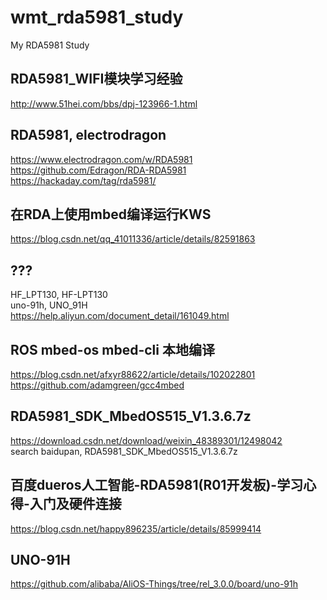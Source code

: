 # wmt_rda5981_study
My RDA5981 Study

## RDA5981_WIFI模块学习经验  
http://www.51hei.com/bbs/dpj-123966-1.html  

## RDA5981, electrodragon  
https://www.electrodragon.com/w/RDA5981  
https://github.com/Edragon/RDA-RDA5981  
https://hackaday.com/tag/rda5981/  

## 在RDA上使用mbed编译运行KWS  
https://blog.csdn.net/qq_41011336/article/details/82591863  

## ???  
HF_LPT130, HF-LPT130  
uno-91h, UNO_91H  
https://help.aliyun.com/document_detail/161049.html  

## ROS mbed-os mbed-cli 本地编译  
https://blog.csdn.net/afxyr88622/article/details/102022801  
https://github.com/adamgreen/gcc4mbed  

## RDA5981_SDK_MbedOS515_V1.3.6.7z  
https://download.csdn.net/download/weixin_48389301/12498042  
search baidupan, RDA5981_SDK_MbedOS515_V1.3.6.7z  

## 百度dueros人工智能-RDA5981(R01开发板)-学习心得-入门及硬件连接  
https://blog.csdn.net/happy896235/article/details/85999414  

## UNO-91H    
https://github.com/alibaba/AliOS-Things/tree/rel_3.0.0/board/uno-91h  
